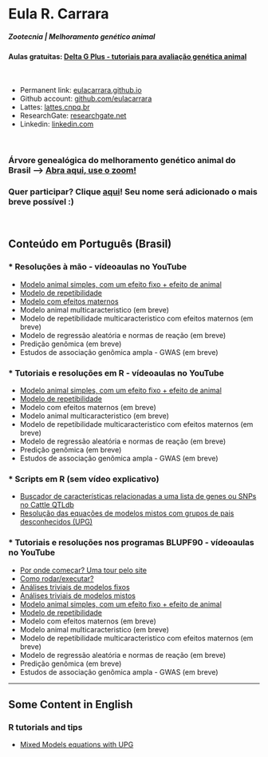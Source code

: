 # Eula R. Carrara  

##### Zootecnia | Melhoramento genético animal  

#### Aulas gratuitas: [Delta G Plus - tutoriais para avaliação genética animal](https://www.youtube.com/@deltagplus)

<br>

- Permanent link: [eulacarrara.github.io](https://eulacarrara.github.io)  
- Github account: [github.com/eulacarrara](https://github.com/eulacarrara/)  
- Lattes: [lattes.cnpq.br](http://lattes.cnpq.br/5199216087123978)  
- ResearchGate: [researchgate.net](http://www.researchgate.net/profile/Eula-Carrara)  
- Linkedin: [linkedin.com](https://www.linkedin.com/in/eulacarrara/)
  
<br>

### Árvore genealógica do melhoramento genético animal do Brasil --> [Abra aqui, use o zoom!](arvore_v1.pdf)  
### Quer participar? Clique [aqui](https://forms.gle/YAnxUa829t64c2KJ6)! Seu nome será adicionado o mais breve possível :)  
  
<br>
  
## Conteúdo em Português (Brasil)  

### * Resoluções à mão - vídeoaulas no YouTube
- [Modelo animal simples, com um efeito fixo + efeito de animal](https://www.youtube.com/watch?v=-pzh1s1-AqA)
- [Modelo de repetibilidade](https://www.youtube.com/watch?v=6607tWscA94)
- [Modelo com efeitos maternos](https://youtu.be/p70LMkx5kc4)
- Modelo animal multicaracteristico (em breve)
- Modelo de repetibilidade multicaracteristico com efeitos maternos (em breve)
- Modelo de regressão aleatória e normas de reação (em breve)
- Predição genômica (em breve)
- Estudos de associação genômica ampla - GWAS (em breve)  
  
### * Tutoriais e resoluções em R - vídeoaulas no YouTube
- [Modelo animal simples, com um efeito fixo + efeito de animal](https://www.youtube.com/watch?v=dQatiIB9jL4)
- [Modelo de repetibilidade](https://www.youtube.com/watch?v=62c08hO4Bt4)
- Modelo com efeitos maternos (em breve)
- Modelo animal multicaracteristico (em breve)
- Modelo de repetibilidade multicaracteristico com efeitos maternos (em breve)
- Modelo de regressão aleatória e normas de reação (em breve)
- Predição genômica (em breve)
- Estudos de associação genômica ampla - GWAS (em breve)  

### * Scripts em R (sem vídeo explicativo)
- [Buscador de características relacionadas a uma lista de genes ou SNPs no Cattle QTLdb](QTLdb_completo.html)
- [Resolução das equações de modelos mistos com grupos de pais desconhecidos (UPG)](MME_UPG.html)
  
### * Tutoriais e resoluções nos programas BLUPF90 - vídeoaulas no YouTube
- [Por onde começar? Uma tour pelo site](https://www.youtube.com/watch?v=ypVWmCrXcSU)
- [Como rodar/executar?](https://www.youtube.com/watch?v=dw7axvZJ-Nw)
- [Análises triviais de modelos fixos](https://www.youtube.com/watch?v=wKRbDOGsdVM)
- [Análises triviais de modelos mistos](https://www.youtube.com/watch?v=wHdE-2cEwow)
- [Modelo animal simples, com um efeito fixo + efeito de animal](https://www.youtube.com/watch?v=O9TDhq9p-Cg)
- [Modelo de repetibilidade](https://www.youtube.com/watch?v=ByYlVy75d7A)
- Modelo com efeitos maternos (em breve)
- Modelo animal multicaracteristico (em breve)
- Modelo de repetibilidade multicaracteristico com efeitos maternos (em breve)
- Modelo de regressão aleatória e normas de reação (em breve)
- Predição genômica (em breve)
- Estudos de associação genômica ampla - GWAS (em breve)
  
---  
  
## Some Content in English  
  
### R tutorials and tips  
- [Mixed Models equations with UPG](MME_UPG_EN.html)  


<br><br>
